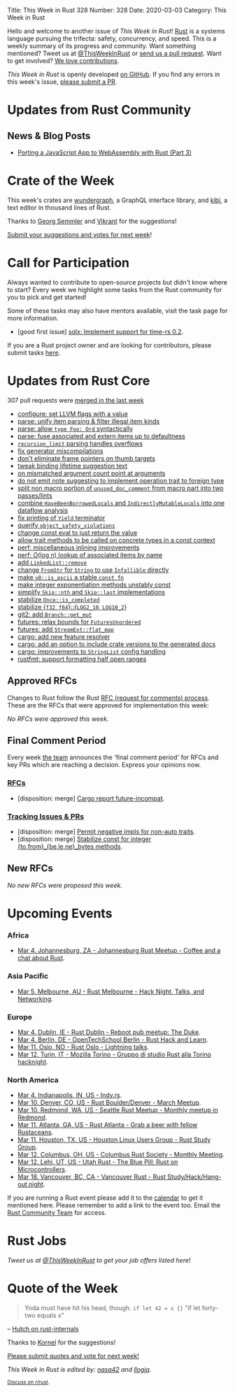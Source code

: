 Title: This Week in Rust 328
Number: 328
Date: 2020-03-03
Category: This Week in Rust

Hello and welcome to another issue of *This Week in Rust*!
[Rust](http://rust-lang.org) is a systems language pursuing the trifecta: safety, concurrency, and speed.
This is a weekly summary of its progress and community.
Want something mentioned? Tweet us at [@ThisWeekInRust](https://twitter.com/ThisWeekInRust) or [send us a pull request](https://github.com/cmr/this-week-in-rust).
Want to get involved? [We love contributions](https://github.com/rust-lang/rust/blob/master/CONTRIBUTING.md).

*This Week in Rust* is openly developed [on GitHub](https://github.com/cmr/this-week-in-rust).
If you find any errors in this week's issue, [please submit a PR](https://github.com/cmr/this-week-in-rust/pulls).

# Updates from Rust Community

## News & Blog Posts

- [Porting a JavaScript App to WebAssembly with Rust (Part 3)](https://www.slowtec.de/posts/2020-02-28-porting-javascript-to-rust-part-3.html)

# Crate of the Week

This week's crates are [wundergraph](https://crates.io/crates/wundergraph), a GraphQL interface library, and [kibi](https://github.com/ilai-deutel/kibi), a text editor in thousand lines of Rust.

Thanks to [Georg Semmler](https://users.rust-lang.org/t/crate-of-the-week/2704/732) and [Vikrant](https://users.rust-lang.org/t/crate-of-the-week/2704/734) for the suggestions!

[Submit your suggestions and votes for next week][submit_crate]!

[submit_crate]: https://users.rust-lang.org/t/crate-of-the-week/2704

# Call for Participation

Always wanted to contribute to open-source projects but didn't know where to start?
Every week we highlight some tasks from the Rust community for you to pick and get started!

Some of these tasks may also have mentors available, visit the task page for more information.

* [good first issue] [sqlx: Implement support for time-rs 0.2](https://github.com/launchbadge/sqlx/issues/115).

If you are a Rust project owner and are looking for contributors, please submit tasks [here][guidelines].

[guidelines]: https://users.rust-lang.org/t/twir-call-for-participation/4821

# Updates from Rust Core

307 pull requests were [merged in the last week][merged]

[merged]: https://github.com/search?q=is%3Apr+org%3Arust-lang+is%3Amerged+merged%3A2020-02-17..2020-02-24

* [configure: set LLVM flags with a value](https://github.com/rust-lang/rust/pull/69244)
* [parse: unify item parsing & filter illegal item kinds](https://github.com/rust-lang/rust/pull/69366)
* [parse: allow `type Foo: Ord` syntactically](https://github.com/rust-lang/rust/pull/69361)
* [parse: fuse associated and extern items up to defaultness](https://github.com/rust-lang/rust/pull/69194)
* [`recursion_limit` parsing handles overflows](https://github.com/rust-lang/rust/pull/67272)
* [fix generator miscompilations](https://github.com/rust-lang/rust/pull/69302)
* [don't eliminate frame pointers on thumb targets](https://github.com/rust-lang/rust/pull/69248)
* [tweak binding lifetime suggestion text](https://github.com/rust-lang/rust/pull/69305)
* [on mismatched argument count point at arguments](https://github.com/rust-lang/rust/pull/68877)
* [do not emit note suggesting to implement operation trait to foreign type](https://github.com/rust-lang/rust/pull/69217)
* [split non macro portion of `unused_doc_comment` from macro part into two passes/lints](https://github.com/rust-lang/rust/pull/69084)
* [combine `HaveBeenBorrowedLocals` and `IndirectlyMutableLocals` into one dataflow analysis](https://github.com/rust-lang/rust/pull/69113)
* [fix printing of `Yield` terminator](https://github.com/rust-lang/rust/pull/69200)
* [querify `object_safety_violations`](https://github.com/rust-lang/rust/pull/69242)
* [change const eval to just return the value](https://github.com/rust-lang/rust/pull/69181)
* [allow trait methods to be called on concrete types in a const context](https://github.com/rust-lang/rust/pull/68847)
* [perf: miscellaneous inlining improvements](https://github.com/rust-lang/rust/pull/69256)
* [perf: O(log n) lookup of associated items by name](https://github.com/rust-lang/rust/pull/69072)
* [add `LinkedList::remove`](https://github.com/rust-lang/rust/pull/68705)
* [change `FromStr` for `String` to use `Infallible` directly](https://github.com/rust-lang/rust/pull/67925)
* [make `u8::is_ascii` a stable `const fn`](https://github.com/rust-lang/rust/pull/68984)
* [make integer exponentiation methods unstably const](https://github.com/rust-lang/rust/pull/68978)
* [simplify `Skip::nth` and `Skip::last` implementations](https://github.com/rust-lang/rust/pull/68597)
* [stabilize `Once::is_completed`](https://github.com/rust-lang/rust/pull/68945)
* [stabilize {`f32`, `f64`}::{`LOG2_10`, `LOG10_2`}](https://github.com/rust-lang/rust/pull/69249)
* [git2: add `Branch::get_mut`](https://github.com/rust-lang/git2-rs/pull/522)
* [futures: relax bounds for `FuturesUnordered`](https://github.com/rust-lang/futures-rs/pull/2085)
* [futures: add `StreamExt::flat_map`](https://github.com/rust-lang/futures-rs/pull/2068)
* [cargo: add new feature resolver](https://github.com/rust-lang/cargo/pull/7820)
* [cargo: add an option to include crate versions to the generated docs](https://github.com/rust-lang/cargo/pull/7903)
* [cargo: improvements to `StringList` config handling](https://github.com/rust-lang/cargo/pull/7891)
* [rustfmt: support formatting half open ranges](https://github.com/rust-lang/rustfmt/pull/4044)

## Approved RFCs

Changes to Rust follow the Rust [RFC (request for comments) process](https://github.com/rust-lang/rfcs#rust-rfcs). These
are the RFCs that were approved for implementation this week:

*No RFCs were approved this week.*

## Final Comment Period

Every week [the team](https://www.rust-lang.org/team.html) announces the
'final comment period' for RFCs and key PRs which are reaching a
decision. Express your opinions now.

### [RFCs](https://github.com/rust-lang/rfcs/labels/final-comment-period)

* [disposition: merge] [Cargo report future-incompat](https://github.com/rust-lang/rfcs/pull/2834).

### [Tracking Issues & PRs](https://github.com/rust-lang/rust/labels/final-comment-period)

* [disposition: merge] [Permit negative impls for non-auto traits](https://github.com/rust-lang/rust/pull/68004).
* [disposition: merge] [Stabilize const for integer {to,from}_{be,le,ne}_bytes methods](https://github.com/rust-lang/rust/pull/69373).

## New RFCs

*No new RFCs were proposed this week.*

# Upcoming Events

### Africa

* [Mar  4. Johannesburg, ZA - Johannesburg Rust Meetup - Coffee and a chat about Rust](https://www.meetup.com/Johannesburg-Rust-Meetup/events/268960482/).

### Asia Pacific

* [Mar  5. Melbourne, AU - Rust Melbourne - Hack Night, Talks, and Networking](https://www.meetup.com/Rust-Melbourne/events/268002615/).

### Europe

* [Mar  4. Dublin, IE - Rust Dublin - Reboot pub meetup: The Duke](https://www.meetup.com/Rust-Dublin/events/237883717/).
* [Mar  4. Berlin, DE - OpenTechSchool Berlin - Rust Hack and Learn](https://www.meetup.com/opentechschool-berlin/events/gztznrybcfbgb/).
* [Mar 11. Oslo, NO - Rust Oslo - Lightning talks](https://www.meetup.com/Rust-Oslo/events/268738879).
* [Mar 12. Turin, IT - Mozilla Torino - Gruppo di studio Rust alla Torino hacknight](https://www.meetup.com/Mozilla-Torino/events/268822794).

### North America

* [Mar  4. Indianapolis, IN, US - Indy.rs](https://www.meetup.com/indyrs/events/mffbtpybcfbgb/).
* [Mar 10. Denver, CO, US - Rust Boulder/Denver - March Meetup](https://www.meetup.com/Rust-Boulder-Denver/events/267834799/).
* [Mar 10. Redmond, WA, US - Seattle Rust Meetup - Monthly meetup in Redmond](https://www.meetup.com/Seattle-Rust-Meetup/events/prbtdrybcfbnb/).
* [Mar 11. Atlanta, GA, US - Rust Atlanta - Grab a beer with fellow Rustaceans](https://www.meetup.com/Rust-ATL/events/qxqdgrybcfbpb/).
* [Mar 11. Houston, TX, US - Houston Linux Users Group - Rust Study Group](https://www.facebook.com/events/469382520642102).
* [Mar 12. Columbus, OH, US - Columbus Rust Society - Monthly Meeting](https://www.meetup.com/columbus-rs/events/dpkhgrybcfbqb/).
* [Mar 12. Lehi, UT, US - Utah Rust - The Blue Pill: Rust on Microcontrollers](https://www.meetup.com/utah-rust/events/268567961/).
* [Mar 18. Vancouver, BC, CA - Vancouver Rust - Rust Study/Hack/Hang-out night](https://www.meetup.com/Vancouver-Rust/events/qnrgnrybcfbxb/).

If you are running a Rust event please add it to the [calendar] to get
it mentioned here. Please remember to add a link to the event too.
Email the [Rust Community Team][community] for access.

[calendar]: https://www.google.com/calendar/embed?src=apd9vmbc22egenmtu5l6c5jbfc%40group.calendar.google.com
[community]: mailto:community-team@rust-lang.org

# Rust Jobs

*Tweet us at [@ThisWeekInRust](https://twitter.com/ThisWeekInRust) to get your job offers listed here!*

# Quote of the Week

> Yoda must have hit his head, though. `if let 42 = x {}` "if let forty-two equals x"

– [Hutch on rust-internals](https://internals.rust-lang.org/t/using-if-let-to-check-for-equality/11750/19)

Thanks to [Kornel](https://users.rust-lang.org/t/twir-quote-of-the-week/328/821) for the suggestions!

[Please submit quotes and vote for next week!](https://users.rust-lang.org/t/twir-quote-of-the-week/328)

*This Week in Rust is edited by: [nasa42](https://github.com/nasa42) and [llogiq](https://github.com/llogiq).*

<small>[Discuss on r/rust]().</small>
